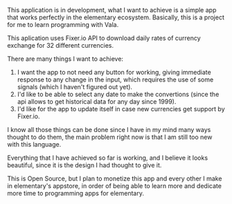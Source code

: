 This application is in development, what I want to achieve is a simple app that works perfectly in the elementary ecosystem. Basically, this is a project for me to learn programming with Vala.

This aplication uses Fixer.io API to download daily rates of currency exchange for 32 different currencies.

There are many things I want to achieve:

1. I want the app to not need any button for working, giving immediate response to any change in the input, which requires the use of some signals (which I haven't figured out yet).
2. I'd like to be able to select any date to make the convertions (since the api allows to get historical data for any day since 1999).
3. I'd like for the app to update itself in case new currencies get support by Fixer.io.

I know all those things can be done since I have in my mind many ways thought to do them, the main problem right now is that I am still too new with this language.

Everything that I have achieved so far is working, and I believe it looks beautiful, since it is the design I had thought to give it.

This is Open Source, but I plan to monetize this app and every other I make in elementary's appstore, in order of being able to learn more and dedicate more time to programming apps for elementary.
